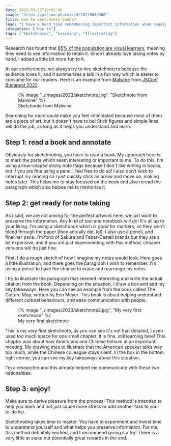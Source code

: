 ```yaml
---
date: 2023-03-22T10:01:00
image: "https://picsum.photos/id/102/800/500"
title: How to sketchnote books?
lead: "I have a hard time remembering important information when reading a book or an article, and I'm reading to educate myself. I got frustrated and neglected this habit because of this, and now tons of reading materials are waiting for me to consume them. I tried to find a solution, and this is how I came up with an idea: make skentchnotes!"
categories: ["How to"]
tags: ["Sketchnotes", "Learning", "Illustrating"]
---
```

Research has found that [65% of the population are visual learners](https://papers.ssrn.com/sol3/papers.cfm?abstract_id=587201), meaning they need to see information to retain it. Since I already love taking notes by hand, I added a little bit more fun to it.

At our conferences, we always try to hire sketchnoters because the audience loves it, and it summarizes a talk in a fun way which is easier to consume for our readers. Here is an example from [Malwine](https://twitter.com/malweene) from [JSConf Budapest 2022](https://jsconfbp.com/).

<figure>
    <picture>
        {% image "../images/2023/sketchnote.jpg", "Sketchnote from Malwine" %}
    </picture>
    <figcaption>Sketchnote from Malwine</figcaption>
</figure> 

Searching for more could make you feel intimidated because most of them are a piece of art, but it doesn't have to be! Stick figures and simple lines will do the job, as long as it helps you understand and learn.

## Step 1: read a book and annotate
Obviously for sketchnoting, you have to read a book. My approach here is to mark the parts which seem interesting or important to me. To do this, I'm using arrow-shaped sticky note flags because I don't like writing in books, but if you are fine using a pencil, feel free to do so!
I also don't wish to interrupt my reading so I just quickly stick an arrow and move on, making notes later. This helps me to stay focused on the book and also reread the paragraph which also helpes me to memorise it.

## Step 2: get ready for note taking
As I said, we are not aiming for the perfect artwork here, we just want to preserve the information. Any kind of tool and notebook will do! It's all up to your liking.
I'm using a sketchbook which is good for markers, so they won't bleed through the paper [they actually did, lol]. I also use a pencil, and fineliner pens. I'm fond of Sakura and Faber-Castell brands but they are a bit expensive, and if you are just experimenting with this method, cheaper versions will do just fine.

First, I do a rough sketch of how I imagine my notes would look. Here goes a little illustration, and there goes the paragraph I wish to remember. I'm using a pencil to have the chance to erase and rearrange my notes.

I try to illustrate the paragraph that seemed interesting and write the actual citation from the book. Depending on the situation, I draw a box and add my key takeaways. Here you can see an example from the book called The Culture Map, written by Erin Meyer. This book is about helping understand different cultural behaviours, and ease communication with people.

<figure>
    <picture>
        {% image "../images/2023/sketchnote2.jpg", "My very first sketchnote" %}
    </picture>
    <figcaption>My very first sketchnote</figcaption>
</figure> 

This is my very first sketchnote, as you can see it's not that detailed, I even used too much space for one small chapter. It is fine, still learning here!
This chapter was about how Americans and Chinese behave at an important meeting. My drawing tries to illustrate that the American speaker talks way too much, while the Chinese colleague stays silent. In the box in the bottom right corner, you can see my key takeaways about this situation.

I'm a researcher and this already helped me communicate with these two nationalities.

## Step 3: enjoy!
Make sure to derive pleasure from the process! This method is intended to help you learn and not just cause more stress or add another task to your to-do list.

Sketchnoting takes time to master. You have to experiment and invest time to understand yourself and what helps you preserve information. For me, this method definitely worked, and I recommend giving it a try! There is a very little at stake but potentially great rewards in the end.
